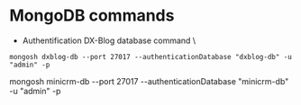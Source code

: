 # MongoDB commands

- Authentification DX-Blog database command \
```Copy
mongosh dxblog-db --port 27017 --authenticationDatabase "dxblog-db" -u "admin" -p
```
mongosh minicrm-db --port 27017 --authenticationDatabase "minicrm-db" -u "admin" -p
